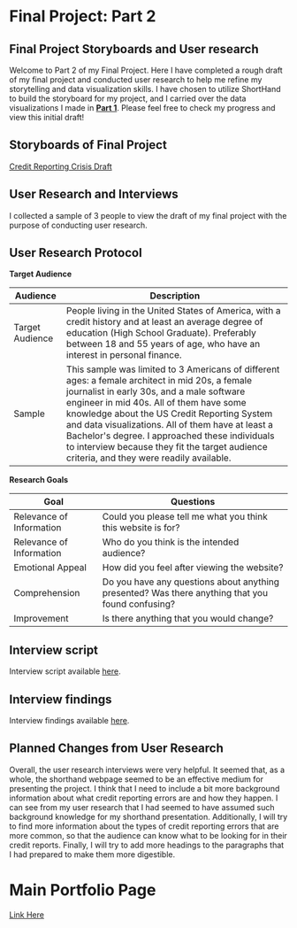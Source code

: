 # Final Project: Part 2

## Final Project Storyboards and User research

Welcome to Part 2 of my Final Project. Here I have completed a rough draft of my final project and conducted user research to help me refine my storytelling and data visualization skills. I have chosen to utilize ShortHand to build the storyboard for my project, and I carried over the data visualizations I made in **[Part 1](https://ngraves51.github.io/Portfolio/final-project/FinalProject_Part1_NickGraves.html)**.
Please feel free to check my progress and view this initial draft!

## Storyboards of Final Project
[Credit Reporting Crisis Draft](https://carnegiemellon.shorthandstories.com/credit-reporting-crisis-draft/index.html)


## User Research and Interviews
I collected a sample of 3 people to view the draft of my final project with the purpose of conducting user research. 

## User Research Protocol

**Target Audience**

Audience | Description
---------|------------
Target Audience | People living in the United States of America, with a credit history and at least an average degree of education (High School Graduate). Preferably between 18 and 55 years of age, who have an interest in personal finance. 
Sample | This sample was limited to 3 Americans of different ages: a female architect in mid 20s, a female journalist in early 30s, and a male software engineer in mid 40s. All of them have some knowledge about the US Credit Reporting System and data visualizations. All of them have at least a Bachelor's degree. I approached these individuals to interview because they fit the target audience criteria, and they were readily available. 


**Research Goals**

Goal | Questions
-----|----------
Relevance of Information | Could you please tell me what you think this website is for?
Relevance of Information | Who do you think is the intended audience?
Emotional Appeal | How did you feel after viewing the website?
Comprehension | Do you have any questions about anything presented? Was there anything that you found confusing?
Improvement | Is there anything that you would change?


## Interview script
Interview script available [here](https://ngraves51.github.io/Portfolio/final-project/InterviewScript.html).


## Interview findings
Interview findings available [here](https://ngraves51.github.io/Portfolio/final-project/InterviewFindings.html).


## Planned Changes from User Research
Overall, the user research interviews were very helpful. It seemed that, as a whole, the shorthand webpage seemed to be an effective medium for presenting the project. I think that I need to include a bit more background information about what credit reporting errors are and how they happen. I can see from my user research that I had seemed to have assumed such background knowledge for my shorthand presentation. Additionally, I will try to find more information about the types of credit reporting errors that are more common, so that the audience can know what to be looking for in their credit reports. Finally, I will try to add more headings to the paragraphs that I had prepared to make them more digestible.



# Main Portfolio Page
[Link Here](https://ngraves51.github.io/Portfolio/)

